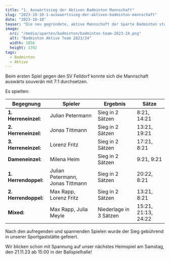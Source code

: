```yaml
---
title: "1. Auswärtssieg der Aktiven Badminton Mannschaft"
slug: "2023-10-10-1-auswaertssieg-der-aktiven-badminton-mannschaft"
date: "2023-10-10"
teaser: "Die neu gegründete, aktive Mannschaft der Sparte Badminton startete am Samstag, 07.10.2023, erfolgreich in die erste Spielsaison."
image:
  src: "/media/sparten/badminton/badminton-team-2023-24.png"
  alt: "Badminton Aktive Team 2023/24"
  width: 1856
  height: 1392
tags:
  - Badminton
  - Aktive
---
```

Beim ersten Spiel gegen den SV Felldorf konnte sich die Mannschaft auswärts souverän mit 7:1 durchsetzen.

Es spielten:

| Begegnung            | Spieler                          | Ergebnis               | Sätze               |
|----------------------|----------------------------------|------------------------|---------------------|
| **1. Herreneinzel:** | Julian Petermann                 | Sieg in 2 Sätzen       | 8:21, 14:21         |
| **2. Herreneinzel:** | Jonas Tittmann                   | Sieg in 2 Sätzen       | 13:21, 19:21        |
| **3. Herreneinzel:** | Lorenz Fritz                     | Sieg in 2 Sätzen       | 17:21, 8:21         |
| **Dameneinzel:**     | Milena Heim                      | Sieg in 2 Sätzen       | 9:21, 9:21          |
| **1. Herrendoppel:** | Julian Petermann, Jonas Tittmann | Sieg in 2 Sätzen       | 20:22, 8:21         |
| **2. Herrendoppel:** | Max Rapp, Lorenz Fritz           | Sieg in 2 Sätzen       | 13:21, 8:21         |
| **Mixed:**           | Max Rapp, Julia Meyle            | Niederlage in 3 Sätzen | 15:21, 21:13, 24:22 |

Nach den aufregenden und spannenden Spielen wurde der Sieg gebührend in unserer Sportgaststätte gefeiert.

Wir blicken schon mit Spannung auf unser nächstes Heimspiel am Samstag, den 21.11.23 ab 15:00 in der Ballspielhalle!
